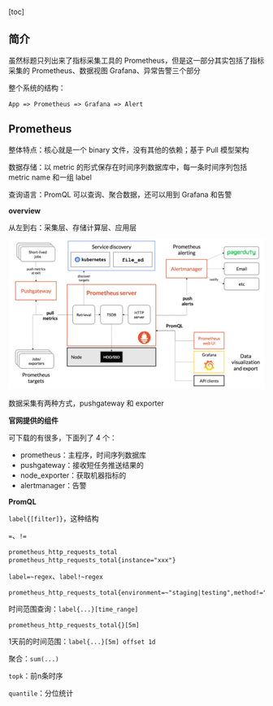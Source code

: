 [toc]

## 简介

虽然标题只列出来了指标采集工具的 Prometheus，但是这一部分其实包括了指标采集的 Prometheus、数据视图 Grafana、异常告警三个部分

整个系统的结构：

```
App => Prometheus => Grafana => Alert
```



## Prometheus

整体特点：核心就是一个 binary 文件，没有其他的依赖；基于 Pull 模型架构

数据存储：以 metric 的形式保存在时间序列数据库中，每一条时间序列包括 metric name 和一组 label

查询语言：PromQL 可以查询、聚合数据，还可以用到 Grafana 和告警



**overview**

从左到右：采集层、存储计算层、应用层

![image-20230504230524305](assets/image-20230504230524305.png)

数据采集有两种方式，pushgateway 和 exporter



**官网提供的组件**

可下载的有很多，下面列了 4 个：

* prometheus：主程序，时间序列数据库
* pushgateway：接收短任务推送结果的
* node_exporter：获取机器指标的
* alertmanager：告警



**PromQL**

`label{[filter]}`，这种结构

`=`、`!=`

```promql
prometheus_http_requests_total
prometheus_http_requests_total{instance="xxx"}
```

`label=~regex`、`label!~regex`

```promql
prometheus_http_requests_total{environment=~"staging|testing",method!="GET"}
```



时间范围查询：`label{...}[time_range]`

```promql
prometheus_http_requests_total{}[5m]
```

1天前的时间范围：`label{...}[5m] offset 1d`



聚合：`sum(...)`

`topk`：前n条时序

`quantile`：分位统计